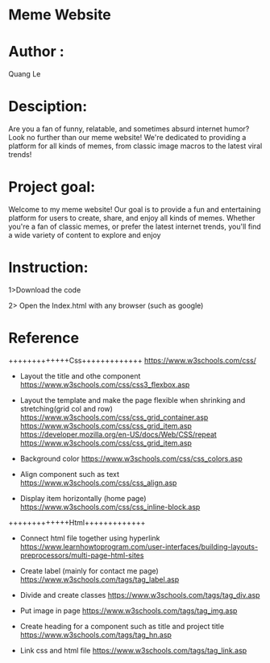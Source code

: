 # Meme Website

# Author :
Quang Le

# Desciption:
Are you a fan of funny, relatable, and sometimes absurd internet humor? Look no further than our meme website! We're dedicated to providing a platform for all kinds of memes, from classic image macros to the latest viral trends!

# Project goal: 
Welcome to my meme website! Our goal is to provide a fun and entertaining platform for users to create, share, and enjoy all kinds of memes. Whether you're a fan of classic memes, or prefer the latest internet trends, you'll find a wide variety of content to explore and enjoy

# Instruction:

1>Download the code 

2> Open the Index.html with any browser (such as google)

# Reference 

+++++++++++++Css+++++++++++++
https://www.w3schools.com/css/

+ Layout the title and othe component 
https://www.w3schools.com/css/css3_flexbox.asp

+ Layout the template and make the page flexible when shrinking and stretching(grid col and row)
https://www.w3schools.com/css/css_grid_container.asp
https://www.w3schools.com/css/css_grid_item.asp
https://developer.mozilla.org/en-US/docs/Web/CSS/repeat
https://www.w3schools.com/css/css_grid_item.asp

+ Background color 
https://www.w3schools.com/css/css_colors.asp

+ Align component such as text 
https://www.w3schools.com/css/css_align.asp


+ Display item horizontally (home page) 
https://www.w3schools.com/css/css_inline-block.asp


+++++++++++++Html+++++++++++++

+ Connect html file together using hyperlink
https://www.learnhowtoprogram.com/user-interfaces/building-layouts-preprocessors/multi-page-html-sites

+ Create label (mainly for contact me page)
https://www.w3schools.com/tags/tag_label.asp

+ Divide and create classes 
https://www.w3schools.com/tags/tag_div.asp

+ Put image in page
https://www.w3schools.com/tags/tag_img.asp

+ Create heading for a component such as title and project title 
https://www.w3schools.com/tags/tag_hn.asp

+ Link css and html file 
https://www.w3schools.com/tags/tag_link.asp
